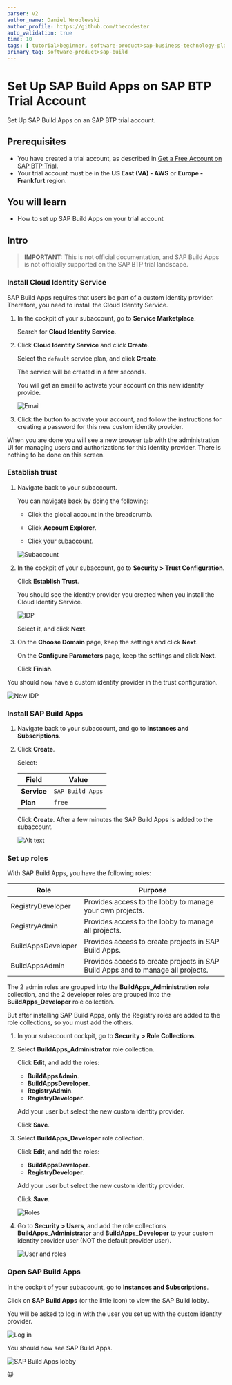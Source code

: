 ```yaml
---
parser: v2
author_name: Daniel Wroblewski
author_profile: https://github.com/thecodester
auto_validation: true
time: 10
tags: [ tutorial>beginner, software-product>sap-business-technology-platform,software-product>sap-build, software-product>sap-build-apps--enterprise-edition]
primary_tag: software-product>sap-build
---
```

  

# Set Up SAP Build Apps on SAP BTP Trial Account
<!-- description --> Set Up SAP Build Apps on an SAP BTP trial account.

## Prerequisites
- You have created a trial account, as described in [Get a Free Account on SAP BTP Trial](https://developers.sap.com/tutorials/hcp-create-trial-account.html).
- Your trial account must be in the **US East (VA) - AWS** or **Europe - Frankfurt** region. 





## You will learn
- How to set up SAP Build Apps on your trial account




## Intro
>**IMPORTANT:** This is not official documentation, and SAP Build Apps is not officially supported on the SAP BTP trial landscape.





### Install Cloud Identity Service
SAP Build Apps requires that users be part of a custom identity provider. Therefore, you need to install the Cloud Identity Service.

1. In the cockpit of your subaccount, go to **Service Marketplace**.

    Search for **Cloud Identity Service**.

2. Click **Cloud Identity Service** and click **Create**.

    Select the `default` service plan, and click **Create**.

    The service will be created in a few seconds.

    You will get an email to activate your account on this new identity provide.

    ![Email](cis1.jpg)

3. Click the button to activate your account, and follow the instructions for creating a password for this new custom identity provider. 

When you are done you will see a new browser tab with the administration UI for managing users and authorizations for this identity provider. There is nothing to be done on this screen.



### Establish trust
1. Navigate back to your subaccount.

    You can navigate back by doing the following:

    - Click the global account in the breadcrumb.
  
    - Click **Account Explorer**.

    - Click your subaccount.

    ![Subaccount](trust1.jpg)

2. In the cockpit of your subaccount, go to **Security > Trust Configuration**.

    Click **Establish Trust**.

    You should see the identity provider you created when you install the Cloud Identity Service.

    ![IDP](trust2.jpg)

    Select it, and click **Next**.

3. On the **Choose Domain** page, keep the settings and click **Next**.
    
    On the **Configure Parameters** page, keep the settings and click **Next**.

    Click **Finish**.

You should now have a custom identity provider in the trust configuration.

![New IDP](trust3.jpg)


### Install SAP Build Apps

1. Navigate back to your subaccount, and go to **Instances and Subscriptions**.

2. Click **Create**.

    Select:

    | **Field** | **Value** |
    |-----------|-----------|
    | **Service** | `SAP Build Apps` |
    | **Plan** | `free` |

    Click **Create**. After a few minutes the SAP Build Apps is added to the subaccount.

    ![Alt text](install1.jpg)










### Set up roles
With SAP Build Apps, you have the following roles:

| Role | Purpose |
|-------|--------|
| RegistryDeveloper  | Provides access to the lobby to manage your own projects. |
| RegistryAdmin      | Provides access to the lobby to manage all projects. |
| BuildAppsDeveloper | Provides access to create projects in SAP Build Apps. |
| BuildAppsAdmin     | Provides access to create projects in SAP Build Apps and to manage all projects.  |

The 2 admin roles are grouped into the **BuildApps_Administration** role collection, and the 2 developer roles are grouped into the **BuildApps_Developer** role collection.

But after installing SAP Build Apps, only the Registry roles are added to the role collections, so you must add the others.


1. In your subaccount cockpit, go to **Security > Role Collections**.

2. Select **BuildApps_Administrator** role collection.

    Click **Edit**, and add the roles:
    
    - **BuildAppsAdmin**.
    - **BuildAppsDeveloper**.
    - **RegistryAdmin**.
    - **RegistryDeveloper**.

    Add your user but select the new custom identity provider.

    Click **Save**.

3. Select **BuildApps_Developer** role collection.

    Click **Edit**, and add the roles:
    
    - **BuildAppsDeveloper**.
    - **RegistryDeveloper**.

    Add your user but select the new custom identity provider.

    Click **Save**.

    ![Roles](roles2.jpg)

4. Go to **Security > Users**, and add the role collections **BuildApps_Administrator** and **BuildApps_Developer** to your custom identity provider user (NOT the default provider user).
   
    ![User and roles](roles1.jpg)





### Open SAP Build Apps
In the cockpit of your subaccount, go to **Instances and Subscriptions**.

Click on **SAP Build Apps** (or the little icon) to view the SAP Build lobby.

You will be asked to log in with the user you set up with the custom identity provider.

![Log in](rerun3.jpg)

You should now see SAP Build Apps.

![SAP Build Apps lobby](rerun4.jpg)

😺
